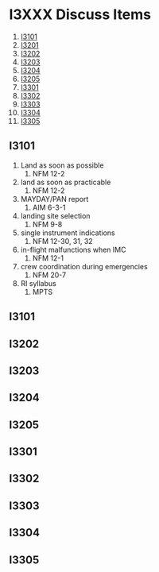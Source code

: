 # I3XXX Discuss Items

1. [I3101](#i3101)
1. [I3201](#i3201)
1. [I3202](#i3202)
1. [I3203](#i3203)
1. [I3204](#i3204)
1. [I3205](#i3205)
1. [I3301](#i3301)
1. [I3302](#i3302)
1. [I3303](#i3303)
1. [I3304](#i3304)
1. [I3305](#i3305)



## I3101

1. Land as soon as possible
    1. NFM 12-2
1. land as soon as practicable
    1. NFM 12-2
1. MAYDAY/PAN report
    1. AIM 6-3-1
1. landing site selection
    1. NFM 9-8
1. single instrument indications
    1. NFM 12-30, 31, 32
1. in-flight malfunctions when IMC
    1. NFM 12-1
1. crew coordination during emergencies
    1. NFM 20-7
1. RI syllabus
    1. MPTS

## I3101



## I3202



## I3203



## I3204



## I3205



## I3301



## I3302



## I3303



## I3304



## I3305
